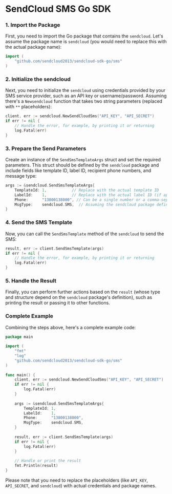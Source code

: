 # SendCloud SMS Go SDK

### 1. Import the Package

First, you need to import the Go package that contains the `sendcloud`. Let's assume the package name is `sendcloud` (you would need to replace this with the actual package name):

```go
import (  
    "github.com/sendcloud2013/sendcloud-sdk-go/sms"
)
```

### 2. Initialize the sendcloud

Next, you need to initialize the `sendcloud` using credentials provided by your SMS service provider, such as an API key or username/password. Assuming there's a `Newsendcloud` function that takes two string parameters (replaced with `**` placeholders):

```go
client, err := sendcloud.NewSendCloudSms("API_KEY", "API_SECRET")  
if err != nil {  
    // Handle the error, for example, by printing it or returning  
    log.Fatal(err)  
}
```

### 3. Prepare the Send Parameters

Create an instance of the `SendSmsTemplateArgs` struct and set the required parameters. This struct should be defined by the `sendcloud` package and include fields like template ID, label ID, recipient phone numbers, and message type:

```go
args := &sendcloud.SendSmsTemplateArgs{  
    TemplateId: 1,           // Replace with the actual template ID  
    LabelId:    1,           // Replace with the actual label ID (if applicable)  
    Phone:      "13800138000", // Can be a single number or a comma-separated list of numbers  
    MsgType:    sendcloud.SMS,  // Assuming the sendcloud package defines an SMS constant  
}
```

### 4. Send the SMS Template

Now, you can call the `SendSmsTemplate` method of the `sendcloud` to send the SMS:

```go
result, err := client.SendSmsTemplate(args)  
if err != nil {  
    // Handle the error, for example, by printing it or returning  
    log.Fatal(err)  
}
```

### 5. Handle the Result

Finally, you can perform further actions based on the `result` (whose type and structure depend on the `sendcloud` package's definition), such as printing the result or passing it to other functions.

### Complete Example

Combining the steps above, here's a complete example code:

```go
package main  
  
import (  
    "fmt"  
    "log"
    "github.com/sendcloud2013/sendcloud-sdk-go/sms"  
)  
  
func main() {  
    client, err := sendcloud.NewSendCloudSms("API_KEY", "API_SECRET")  
    if err != nil {  
        log.Fatal(err)  
    }  
  
    args := &sendcloud.SendSmsTemplateArgs{  
        TemplateId: 1,  
        LabelId:    1,  
        Phone:      "13800138000",  
        MsgType:    sendcloud.SMS,  
    }  
  
    result, err := client.SendSmsTemplate(args)  
    if err != nil {  
        log.Fatal(err)  
    }  
  
    // Handle or print the result  
    fmt.Println(result)  
}
```

Please note that you need to replace the placeholders (like `API_KEY`, `API_SECRET`, and `sendcloud`) with actual credentials and package names. 
